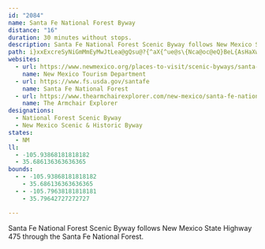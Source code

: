 ```yaml
---
id: "2084"
name: Santa Fe National Forest Byway
distance: "16"
duration: 30 minutes without stops.
description: Santa Fe National Forest Scenic Byway follows New Mexico State Highway 475 through the Santa Fe National Forest.
path: i}xxExcreSyNiGmMmEyMwJtLea@gQsu@?{^aX{^ue@s\{Nca@oc@eQ}BeL{AsHaXwU}g@rLuLyEpCmSkJuu@hA{^iAq\{E_OpCo\zEwe@aHaq@nCmc@iZiZ_aAuLs\cHqCsL}NqCxEgQwUiJgQkJmS??mJ}NyEiAiZbHeQ?mJ_XfAaX{NyEjJaXqCkJ`H{EeQaq@eQ}NdQwUiZwUmJkJ{NfZiZ
websites:
  - url: https://www.newmexico.org/places-to-visit/scenic-byways/santa-fe-national-forest/
    name: New Mexico Tourism Department
  - url: https://www.fs.usda.gov/santafe
    name: Santa Fe National Forest
  - url: https://www.thearmchairexplorer.com/new-mexico/santa-fe-national-forest-scenic-byway.php
    name: The Armchair Explorer
designations:
  - National Forest Scenic Byway
  - New Mexico Scenic & Historic Byway
states:
  - NM
ll:
  - -105.93868181818182
  - 35.686136363636365
bounds:
  - - -105.93868181818182
    - 35.686136363636365
  - - -105.79638181818181
    - 35.79642727272727

---
```


Santa Fe National Forest Scenic Byway follows New Mexico State Highway 475 through the Santa Fe National Forest.
